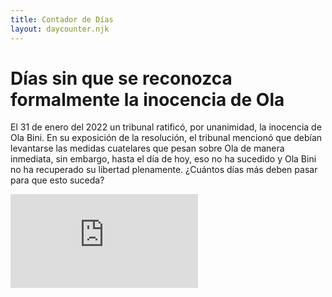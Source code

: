 ```yaml
---
title: Contador de Días
layout: daycounter.njk
---
```


# Días sin que se reconozca formalmente la inocencia de Ola

El 31 de enero del 2022 un tribunal ratificó, por unanimidad, la inocencia de Ola Bini. En su exposición de la resolución, el tribunal mencionó que debían levantarse las medidas cuatelares que pesan sobre Ola de manera inmediata, sin embargo, hasta el día de hoy, eso no ha sucedido y Ola Bini no ha recuperado su libertad plenamente. ¿Cuántos días más deben pasar para que esto suceda?

<div class="aspect-w-16 aspect-h-9">
	<iframe scrolling="no" frameborder="0"  src="https://editor.p5js.org/piratax007/full/LFIpBjV_3"></iframe>
</div>
